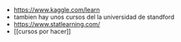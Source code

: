 - https://www.kaggle.com/learn
- tambien hay unos cursos del la universidad de standford
- https://www.statlearning.com/
- [[cursos por hacer]]